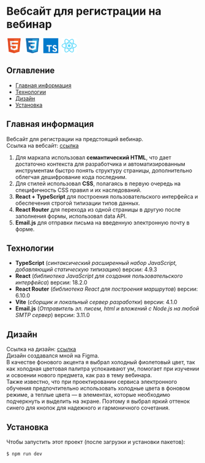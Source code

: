 # Вебсайт для регистрации на вебинар
<img src="https://github.com/devicons/devicon/blob/master/icons/html5/html5-original.svg" title="HTML5" alt="HTML" width="40" height="40"/>&nbsp;
<img src="https://github.com/devicons/devicon/blob/master/icons/css3/css3-original.svg"  title="CSS3" alt="CSS" width="40" height="40"/>&nbsp;
<img src="https://github.com/devicons/devicon/blob/master/icons/typescript/typescript-original.svg" title="TypeScript" alt="TypeScript" width="40" height="40"/>&nbsp;
<img src="https://github.com/devicons/devicon/blob/master/icons/react/react-original.svg" title="React" alt="React" width="40" height="40"/>&nbsp;


## Оглавление
- [Главная информация](#главная-информация)
- [Технологии](#технологии)
- [Дизайн](#дизайн)
- [Установка](#установка)


## Главная информация
Вебсайт для регистрации на предстоящий вебинар. <br>
Ссылка на вебсайт: <a href="https://webinar-haqnazar.netlify.app">ссылка</a> <br>
1) Для маркапа использовал <b>семантический HTML</b>, что дает достаточно контекста для разработчика и автоматизированным инструментам быстро понять структуру страницы, дополнительно облегчая дешифрование кода последним. <br>
2) Для стилей использовал <b>CSS</b>, полагаясь в первую очередь на специфичность CSS правил и их наследований. <br>
3) <b>React + TypeScript</b> для построения пользовательского интерфейса и обеспечения строгой типизации типов данных. <br>
4) <b>React Router</b> для перехода из одной страницы в другую после заполнения формы, использовал data API. <br>
5) <b>Email.js</b> для отправки письма на введенную электронную почту в форме.


## Технологии
- <b>TypeScript</b> (<i>синтаксический расширенный набор JavaScript, добавляющий статическую типизацию</i>) версии: 4.9.3
- <b>React</b> (<i>библиотека JavaScript для создания пользовательского интерфейса</i>) версии: 18.2.0
- <b>React Router</b> (<i>библиотека React для построения маршрутов</i>) версии: 6.10.0
- <b>Vite</b> (<i>сборщик и локальный сервер разработки</i>) версии: 4.1.0
- <b>Email.js</b> (<i>Отправитель эл. писем, html и вложений с Node.js на любой SMTP сервер</i>) версии: 3.11.0


## Дизайн
Ссылка на дизайн: <a href="https://www.figma.com/file/bPf41gbY9PtbYtIVouwIdf/Untitled?node-id=0-1&t=QtwFInwt6nnbio9s-0">ссылка</a> <br>
Дизайн создавался мной на Figma. <br>
В качестве фонового акцента я выбрал холодный фиолетовый цвет, так как холодная цветовая палитра успокаивают ум, помогает при изучении и освоении нового предмета, как раз в тему вебинара. <br>
Также известно, что при проектировании сервиса электронного обучения предпочтительно использовать холодные цвета в фоновом режиме, а теплые цвета — в элементах, которые необходимо подчеркнуть и выделить на экране. Поэтому я выбрал яркий оттенок синего для кнопок для надежного и гармоничного сочетания.

## Установка
Чтобы запустить этот проект (после загрузки и установки пакетов):
```
$ npm run dev
```
